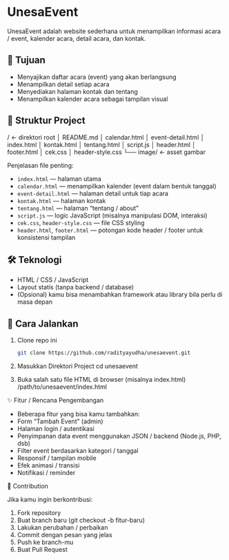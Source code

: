 # UnesaEvent

UnesaEvent adalah website sederhana untuk menampilkan informasi acara / event, kalender acara, detail acara, dan kontak.  

## 🎯 Tujuan

- Menyajikan daftar acara (event) yang akan berlangsung  
- Menampilkan detail setiap acara  
- Menyediakan halaman kontak dan tentang  
- Menampilkan kalender acara sebagai tampilan visual  

## 📁 Struktur Project

/ ← direktori root
│ README.md
│ calendar.html
│ event-detail.html
│ index.html
│ kontak.html
│ tentang.html
│ script.js
│ header.html
│ footer.html
│ cek.css
│ header-style.css
└── image/ ← asset gambar


Penjelasan file penting:

- `index.html` — halaman utama  
- `calendar.html` — menampilkan kalender (event dalam bentuk tanggal)  
- `event-detail.html` — halaman detail untuk tiap acara  
- `kontak.html` — halaman kontak  
- `tentang.html` — halaman “tentang / about”  
- `script.js` — logic JavaScript (misalnya manipulasi DOM, interaksi)  
- `cek.css`, `header-style.css` — file CSS styling  
- `header.html`, `footer.html` — potongan kode header / footer untuk konsistensi tampilan  

## 🛠 Teknologi

- HTML / CSS / JavaScript  
- Layout statis (tanpa backend / database)  
- (Opsional) kamu bisa menambahkan framework atau library bila perlu di masa depan  

## 🚀 Cara Jalankan

1. Clone repo ini  
   ```bash
   git clone https://github.com/radityayudha/unesaevent.git
   
2. Masukkan Direktori Project
   cd unesaevent

3. Buka salah satu file HTML di browser (misalnya index.html)
   /path/to/unesaevent/index.html

✨ Fitur / Rencana Pengembangan

- Beberapa fitur yang bisa kamu tambahkan:
- Form “Tambah Event” (admin)
- Halaman login / autentikasi
- Penyimpanan data event menggunakan JSON / backend (Node.js, PHP, dsb)
- Filter event berdasarkan kategori / tanggal
- Responsif / tampilan mobile
- Efek animasi / transisi
- Notifikasi / reminder

📂 Contribution

Jika kamu ingin berkontribusi:
1. Fork repository
2. Buat branch baru (git checkout -b fitur-baru)
3. Lakukan perubahan / perbaikan
4. Commit dengan pesan yang jelas
5. Push ke branch-mu
6. Buat Pull Request
